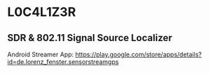 #                                        L0C4L1Z3R                                             
##                         SDR & 802.11 Signal Source Localizer

Android Streamer App: https://play.google.com/store/apps/details?id=de.lorenz_fenster.sensorstreamgps
